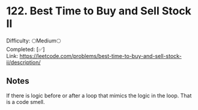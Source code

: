 # 122. Best Time to Buy and Sell Stock II

Difficulty: 🌕Medium🌕 \
Completed: [✅] \
Link: https://leetcode.com/problems/best-time-to-buy-and-sell-stock-ii/description/

## Notes

If there is logic before or after a loop that mimics the logic in the loop. That is a code smell.
